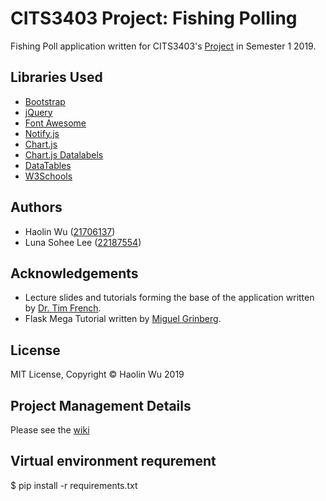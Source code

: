 # CITS3403 Project: Fishing Polling

Fishing Poll application written for CITS3403's [Project](http://teaching.csse.uwa.edu.au/units/CITS3403/index.php?fname=projects&project=yes) in Semester 1 2019.

## Libraries Used
- [Bootstrap](https://getbootstrap.com/)
- [jQuery](https://jquery.com/)
- [Font Awesome](https://fontawesome.com/)
- [Notify.js](https://github.com/msroot/Notify.js/)
- [Chart.js](https://www.chartjs.org/)
- [Chart.js Datalabels](https://github.com/chartjs/chartjs-plugin-datalabels)
- [DataTables](https://datatables.net/)
- [W3Schools](https://www.w3schools.com/)

## Authors
- Haolin Wu ([21706137](https://github.com/dragonite)) 
- Luna Sohee Lee ([22187554](https://github.com/lunico86))

## Acknowledgements

- Lecture slides and tutorials forming the base of the application written by [Dr. Tim French](https://github.com/drtnf).
- Flask Mega Tutorial written by [Miguel Grinberg](https://github.com/miguelgrinberg).

## License

MIT License, Copyright © Haolin Wu 2019

## Project Management Details
Please see the [wiki](https://github.com/Dragonite/CITS3403-Project/wiki) 


## Virtual environment requrement
$ pip install -r requirements.txt
